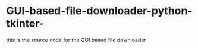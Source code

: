 # GUI-based-file-downloader-python-tkinter-
this is the source code for the GUI based file downloader
